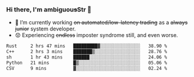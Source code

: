### Hi there, I'm ambiguou~~s~~Str 👋

<!--
**ambiguoustexture/ambiguoustexture** is a ✨ _special_ ✨ repository because its `README.md` (this file) appears on your GitHub profile.

Here are some ideas to get you started:
-->
- 🔭 I’m currently working ~~on automated/low-latency trading~~ as a ~~always junior~~ system developer.
- :worried: Experiencing ~~endless~~ imposter syndrome still, and even worse.

<!--START_SECTION:waka-->

```txt
Rust     2 hrs 47 mins   █████████▓░░░░░░░░░░░░░░░   38.90 %
C++      2 hrs 3 mins    ███████▒░░░░░░░░░░░░░░░░░   28.76 %
sh       1 hr 43 mins    ██████░░░░░░░░░░░░░░░░░░░   24.06 %
Python   21 mins         █▒░░░░░░░░░░░░░░░░░░░░░░░   05.06 %
CSV      9 mins          ▓░░░░░░░░░░░░░░░░░░░░░░░░   02.24 %
```

<!--END_SECTION:waka-->

